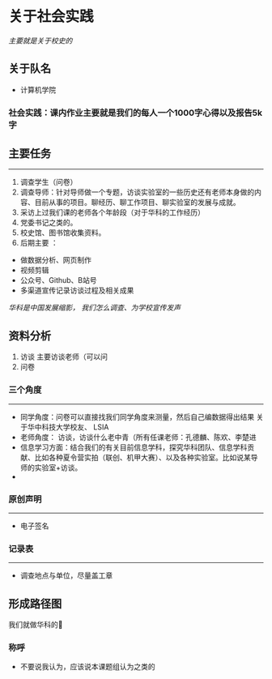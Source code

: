 # 关于社会实践

*主要就是关于校史的*



## 关于队名

* 计算机学院





### 社会实践：课内作业主要就是我们的每人一个1000字心得以及报告5k字

## 主要任务

---

1. 调查学生（问卷）
2. 调查导师：针对导师做一个专题，访谈实验室的一些历史还有老师本身做的内容、目前从事的项目。聊经历、聊工作项目、聊实验室的发展与成就。
3. 采访上过我们课的老师各个年龄段（对于华科的工作经历）
4. 党委书记之类的。
5. 校史馆、图书馆收集资料。
6. 后期主要 ：

*  做数据分析、网页制作
* 视频剪辑
* 公众号、Github、B站号
* 多渠道宣传记录访谈过程及相关成果



*华科是中国发展缩影， 我们怎么调查、为学校宣传发声*



## 资料分析

1. 访谈   主要访谈老师（可以问
2. 问卷





### 三个角度

---

* 同学角度：问卷可以直接找我们同学角度来测量，然后自己编数据得出结果 关于华中科技大学校友、     LSIA
* 老师角度： 访谈，访谈什么老中青（所有任课老师：孔德麟、陈欢、李楚进
* 信息学习方面：结合我们的有关目前信息学科，探究华科团队、信息学科贡献、比如各种夏令营实拍（联创、机甲大赛）、以及各种实验室。比如说某导师的实验室+访谈。
* 





### 原创声明

---

* 电子签名



### 记录表

---

* 调查地点与单位，尽量盖工章



## 形成路径图

我们就做华科的🤣





### 称呼

* 不要说我认为，应该说本课题组认为之类的







